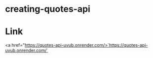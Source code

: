# creating-quotes-api


# Link
<a href="https://quotes-api-uvub.onrender.com/>`https://quotes-api-uvub.onrender.com/`</a>

